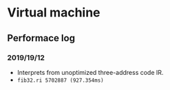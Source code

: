 # Virtual machine

## Performace log

### 2019/19/12
- Interprets from unoptimized three-address code IR.
- `fib32.ri 5702887 (927.354ms)`
